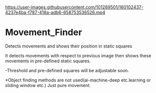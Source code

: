 

https://user-images.githubusercontent.com/101289501/160102437-4237e4ba-f787-418a-adb6-658753536526.mp4

# Movement_Finder
Detects movements and shows their position in static squares

It detects movements with respect to previous image then shows these movements in pre-defined static squares.

-Threshold and pre-defined squares will be adjustable soon.

*Object finding methods are not used(ai-machine-deep etc.learning or sliding window etc.) Just pure movement.
